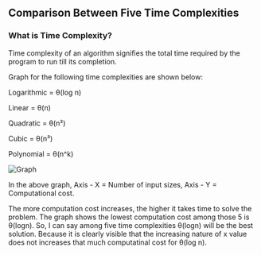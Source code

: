 ## Comparison Between Five Time Complexities

### What is Time Complexity?
Time complexity of an algorithm signifies the total time required by the program to run till its completion.

Graph for the following time complexities are shown below:

Logarithmic = θ(log n)

Linear = θ(n)

Quadratic = θ(n²)

Cubic = θ(n³)

Polynomial = θ(n^k)

![Graph](https://user-images.githubusercontent.com/38761302/120105031-26bc2480-c179-11eb-8b57-0a1c83832d13.png)

In the above graph, 
Axis - X = Number of input sizes, 
Axis - Y = Computational cost. 

The more computation cost increases, the higher it takes time to solve the problem.
The graph shows the lowest computation cost among those 5 is θ(logn). So, I can say among five time complexities θ(logn) will be the best solution. Because it is clearly visible that the increasing nature of x value does not increases that much computatinal cost for θ(log n).
